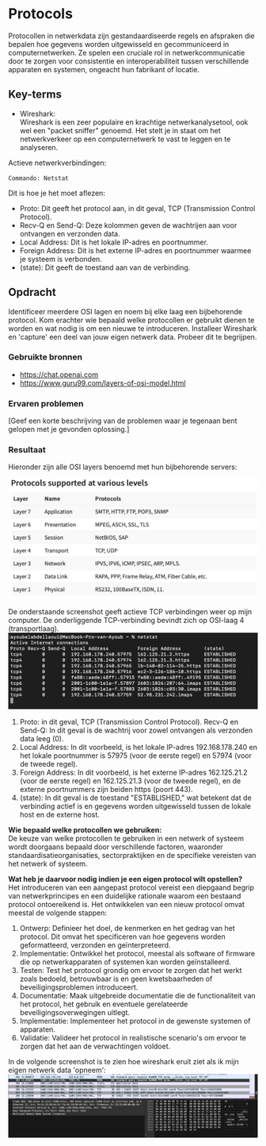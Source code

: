 # Protocols
Protocollen in netwerkdata zijn gestandaardiseerde regels en afspraken die bepalen hoe gegevens worden uitgewisseld en gecommuniceerd in computernetwerken. Ze spelen een cruciale rol in netwerkcommunicatie door te zorgen voor consistentie en interoperabiliteit tussen verschillende apparaten en systemen, ongeacht hun fabrikant of locatie. 

## Key-terms
* Wireshark:  
Wireshark is een zeer populaire en krachtige netwerkanalysetool, ook wel een "packet sniffer" genoemd. Het stelt je in staat om het netwerkverkeer op een computernetwerk te vast te leggen en te analyseren.  
  
 Actieve netwerkverbindingen:  
 ```
 Commando: Netstat
 ```  

  Dit is hoe je het moet aflezen:  

* Proto: Dit geeft het protocol aan, in dit geval, TCP (Transmission Control Protocol).
* Recv-Q en Send-Q: Deze kolommen geven de wachtrijen aan voor ontvangen en verzonden data. 
* Local Address: Dit is het lokale IP-adres en poortnummer. 
* Foreign Address: Dit is het externe IP-adres en poortnummer waarmee je systeem is verbonden. 
* (state): Dit geeft de toestand aan van de verbinding. 

## Opdracht  
Identificeer meerdere OSI lagen en noem bij elke laag een bijbehorende protocol. Kom erachter wie bepaald welke protocollen er gebruikt dienen te worden en wat nodig is om een nieuwe te introduceren. Installeer Wireshark en 'capture' een deel van jouw eigen netwerk data. Probeer dit te begrijpen.  

### Gebruikte bronnen
* https://chat.openai.com    
* https://www.guru99.com/layers-of-osi-model.html 

### Ervaren problemen
[Geef een korte beschrijving van de problemen waar je tegenaan bent gelopen met je gevonden oplossing.]

### Resultaat    
  
Hieronder zijn alle OSI layers benoemd met hun bijbehorende servers:   
  
  ![SS.2_Inloggen](../00_includes/02_AWS/9.OSI-servers.png)    
  
  De onderstaande screenshot geeft actieve TCP verbindingen weer op mijn computer. De onderliggende TCP-verbinding bevindt zich op OSI-laag 4 (transportlaag).
![SS.2_Inloggen](../00_includes/02_AWS/7.Active.TCP.png)      

1. Proto: in dit geval, TCP (Transmission Control Protocol).
Recv-Q en Send-Q: In dit geval is de wachtrij voor zowel ontvangen als verzonden data leeg (0).
2. Local Address: In dit voorbeeld, is het lokale IP-adres 192.168.178.240 en het lokale poortnummer is 57975 (voor de eerste regel) en 57974 (voor de tweede regel).
3. Foreign Address: In dit voorbeeld, is het externe IP-adres 162.125.21.2 (voor de eerste regel) en 162.125.21.3 (voor de tweede regel), en de externe poortnummers zijn beiden https (poort 443).
4. (state): In dit geval is de toestand "ESTABLISHED," wat betekent dat de verbinding actief is en gegevens worden uitgewisseld tussen de lokale host en de externe host.  
  
__Wie bepaald welke protocollen we gebruiken:__  
De keuze van welke protocollen te gebruiken in een netwerk of systeem wordt doorgaans bepaald door verschillende factoren, waaronder standaardisatieorganisaties, sectorpraktijken en de specifieke vereisten van het netwerk of systeem.    

__Wat heb je daarvoor nodig indien je een eigen protocol wilt opstellen?__    
Het introduceren van een aangepast protocol vereist een diepgaand begrip van netwerkprincipes en een duidelijke rationale waarom een bestaand protocol ontoereikend is. Het ontwikkelen van een nieuw protocol omvat meestal de volgende stappen:
1. Ontwerp: Definieer het doel, de kenmerken en het gedrag van het protocol. Dit omvat het specificeren van hoe gegevens worden geformatteerd, verzonden en geïnterpreteerd.
2. Implementatie: Ontwikkel het protocol, meestal als software of firmware die op netwerkapparaten of systemen kan worden geïnstalleerd.
3. Testen: Test het protocol grondig om ervoor te zorgen dat het werkt zoals bedoeld, betrouwbaar is en geen kwetsbaarheden of beveiligingsproblemen introduceert.
4. Documentatie: Maak uitgebreide documentatie die de functionaliteit van het protocol, het gebruik en eventuele gerelateerde beveiligingsoverwegingen uitlegt.
5. Implementatie: Implementeer het protocol in de gewenste systemen of apparaten.
6. Validatie: Valideer het protocol in realistische scenario's om ervoor te zorgen dat het aan de verwachtingen voldoet.   
  
In de volgende screenshot is te zien hoe wireshark eruit ziet als ik mijn eigen netwerk data 'opneem':
![SS.2_Inloggen](../00_includes/02_AWS/10.Wireshark.test.png)  

